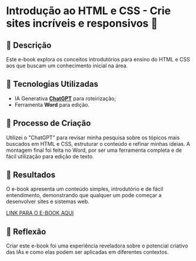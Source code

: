 # Introdução ao HTML e CSS - Crie sites incríveis e responsivos 🌌

## 📒 Descrição
Este e-book explora os conceitos introdutórios para ensino do HTML e CSS aos que buscam um conhecimento inicial na área.

## 🤖 Tecnologias Utilizadas
- IA Generativa **[ChatGPT](https://chat.openai.com)** para roteirização;
- Ferramenta **Word** para edição.

## 🧐 Processo de Criação
Utilizei o "ChatGPT" para revisar minha pesquisa sobre os tópicos mais buscados em HTML e CSS, estruturar o conteúdo e refinar minhas ideias.
A montagem final foi feita no Word, por ser uma ferramenta completa e de fácil utilização para edição de texto.

## 🚀 Resultados
O e-book apresenta um conteúdo simples, introdutório e de fácil entendimento, demonstrando que qualquer um pode começar a desenvolver sites e sistemas web.

[LINK PARA O E-BOOK AQUI]()

## 💭 Reflexão
Criar este e-book foi uma experiência reveladora sobre o potencial criativo das IAs e como elas podem ser aplicadas em diferentes contextos.
